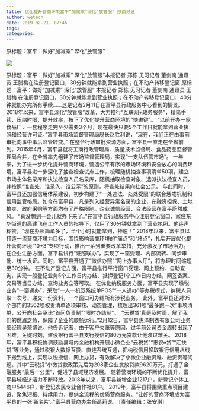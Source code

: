 ```yaml
---
title: 优化提升营商环境富平“加减乘”深化“放管服”_陕西频道
author: wetech
date: 2019-02-21- 07:46
tags: 
categories: 
---
```

原标题：富平：做好“加减乘” 深化“放管服”
<!-- more -->
                
<img align="center" border="0" src="http://p2.ifengimg.com/a/2016/0810/204c433878d5cf9size1_w16_h16.png" />
                
            
原标题：富平：做好“加减乘” 深化“放管服”本报记者 郑栋 见习记者 董剑南 通讯员 王腊梅在注册登记窗口，30分钟就能拿到营业执照；在不动产转移登记窗
原标题：富平：做好“加减乘” 深化“放管服”
本报记者 郑栋 见习记者 董剑南 通讯员 王腊梅
在注册登记窗口，30分钟就能拿到营业执照；在不动产转移登记窗口，40分钟就能办完所有手续……这是记者2月11日在富平县行政服务中心看到的情景。
2018年以来，富平县深化“放管服”改革，大力推行“互联网+政务服务”，精简手续、压缩时限、提升效率，按下了优化提升营商环境的“快进键”。
“以前开办一家食品厂，一套程序走完至少需要3个月，现在最快只要5个工作日就能拿到营业执照和经营许可证。”富平县市场监督管理局局长赵胜利说，“现在，我们正在由事前审批向事中事后监管转变。”
在整合行政审批资源方面，富平县一直走在全省前列。2015年4月，富平县就将工商行政管理局、质量技术监督局、食品药品监督管理局合并，在全省率先组建了市场监督管理局，实现“一支队伍管市场”。
一年来，为了进一步优化提升营商环境，营造公平有序的市场环境和安全放心的消费环境，富平县进一步深化了抽查检查试点工作，梳理随机抽查事项清单50项，建立市场主体名录库和执法检查人员名录库，随机抽取检查对象、选派执法检查人员，并按照“谁查处、谁录入、谁公示”的原则，将查处结果向社会公示。
与此同时，富平县还加强信用体系建设，初步构建了“一处违法、处处受限”的联合惩戒机制和信用监管格局。如今在富平县，凡是列入经营异常名录的企业，在融资担保、土地拍卖、政府采购等方面均有了严格限制。企业诚信经营、合法经营在富平蔚然成风。
“真没想到一会儿就办下来了。”在富平县行政服务中心注册登记窗口，家住东华街道的高建飞在工作人员的指导下，仅用了30分钟就拿到了营业执照。他连声称赞，“现在办照简单多了，半个小时就能拿到，神速！”
2018年以来，富平县以打造一流营商环境为目标，围绕影响营商环境的“痛点”和“堵点”，扎实开展优化提升营商环境“10+3”专项行动，推出一系列重要改革举措，充分激发了市场活力。
在企业注册方面，富平县试行“证照联办”，实现了一窗受理、内部流转、同步审批、统一发证。同时，富平县开通了“微信办照”“网上办事大厅”，将办理时间缩短至30分钟。
在不动产登记方面，富平县推行平行窗口受理、网上预约、自助查询，实现一般登记业务5个工作日内办结、抵押登记1个工作日内办结，网签备案、交易等当日办结，查询业务立等可取。
在优化纳税服务方面，富平县实现了缴税业务“一窗通办”，采取“一人一机双系统单POS”“一人通办”等办税模式，纳税人只取一次号、递交一份资料，一个窗口可办结所有涉税业务。
此外，富平县还对35个部门的3562项权责清单逐项审核、动态管理，梳理出361项“最多跑一次”事项清单，公开向社会承诺“首问负责制”“限时办结制”。
“‘云税贷’真是及时雨，解了我们的燃眉之急，保障了企业的顺畅运行。”2月12日，富平县惠泽制衣有限公司业务部经理吴荣博说。他告诉记者，由于客户欠账等原因，过年前公司资金周转出现了困难。关键时刻，建设银行富平县支行授信的80万元贷款让他渡过难关。
2018年，富平县积极协调鼓励县域内金融机构开展小微企业“云税贷”“惠农e贷”“汇扶贷”等业务，通过税银大数据互换、直连系统互通，把纳税信用换取银行信用从线下搬到线上，实现以税授信、网上办贷，有效解决了小微企业融资难、融资贵等问题。其中“云税贷”小微贷款政策先后为208家企业发放贷款9620万元，打通了金融服务“最后一公里”，促进了县域经济发展。
随着营商环境的不断优化提升，富平县域经济活力不断释放。2018年以来，富平县新增企业1217户，新登记个体工商户5446户，新登记农民专业合作社81户。
2019年，富平县将围绕重点项目建设，聚焦短板、持续用力，提供全流程的优质营商服务。“让好的营商环境成为富平县的一张‘新名片’。”富平县营商办主任高莉说。
[责任编辑：张安琪]
            
